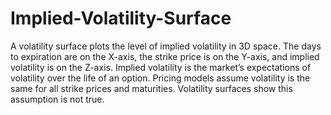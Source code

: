 # Implied-Volatility-Surface

A volatility surface plots the level of implied volatility in 3D space. The days to expiration are on the X-axis, the strike price is on the Y-axis, and implied volatility is on the Z-axis.
Implied volatility is the market’s expectations of volatility over the life of an option. 
Pricing models assume volatility is the same for all strike prices and maturities. Volatility surfaces show this assumption is not true. 
